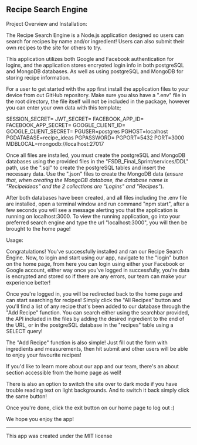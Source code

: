 Recipe Search Engine
--------------------

Project Overview and Installation:

The Recipe Search Engine is a Node.js application designed so users can search for recipes by name and/or ingredient!
Users can also submit their own recipes to the site for others to try.

This application utilizes both Google and Facebook authentication for logins, and the application stores encryoted login info in both postgreSQL and MongoDB databases. As well as using postgreSQL and MongoDB for storing recipe information.

For a user to get started with the app first install the application files to your device from out GitHub repository. Make sure you also have a ".env" file in the root directory, the file itself will not be included in the package, however you can enter your own data with this template;

SESSION_SECRET=
JWT_SECRET=
FACEBOOK_APP_ID=
FACEBOOK_APP_SECRET=
GOOGLE_CLIENT_ID=
GOOGLE_CLIENT_SECRET=
PGUSER=postgres
PGHOST=localhost
PGDATABASE=recipe_ideas
PGPASSWORD=
PGPORT=5432
PORT=3000
MDBLOCAL=mongodb://localhost:27017

Once all files are installed, you must create the postgreSQL and MongoDB databases using the provided files in the "FSDB_Final_Sprint/services/DDL" path, use the ".sql" to create the postgreSQL tables and insert the necessary data. Use the ".json" files to create the MongoDB data (*ensure that, when creating the MongoDB database, the database name is "Recipeideas" and the 2 collections are "Logins" and "Recipes"*).

After both databases have been created, and all files including the .env file are installed, open a terminal window and run command "npm start", after a few seconds you will see a message alerting you that the application is running on localhost:3000. To view the running application, go into your preferred search engine and type the url "localhost:3000", you will then be brought to the home page!


Usage:

Congratulations! You've successfully installed and ran our Recipe Search Engine. Now, to login and start using our app, navigate to the "login" button on the home page, from here you can login using either your Facebook or Google account, either way once you've logged in successfully, you're data is encrypted and stored so if there are any errors, our team can make your experience better!

Once you're logged in, you will be redirected back to the home page and can start searching for recipes! Simply click the "All Recipes" button and you'll find a list of any recipe that's been added to our database through the "Add Recipe" function. You can search either using the searchbar provided, the API included in the files by adding the desired ingredient to the end of the URL, or in the postgreSQL database in the "recipes" table using a SELECT query!

The "Add Recipe" function is also simple! Just fill out the form with ingredients and measurements, then hit submit and other users will be able to enjoy your favourite recipes!

If you'd like to learn more about our app and our team, there's an about section accessible from the home page as well!

There is also an option to switch the site over to dark mode if you have trouble reading text on light backgrounds. And to switch it back simply click the same button!

Once you're done, click the exit button on our home page to log out :)

We hope you enjoy the app!

----------------------------------

This app was created under the MIT license
